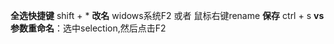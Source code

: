<!--
 * @Author: 15868707168@163.com 15868707168@163.com
 * @Date: 2023-02-16 16:12:29
 * @LastEditors: 15868707168@163.com 15868707168@163.com
 * @LastEditTime: 2023-02-22 15:32:00
 * @FilePath: \StudyNote\快捷键.md
 * @Description: 这是默认设置,请设置`customMade`, 打开koroFileHeader查看配置 进行设置: https://github.com/OBKoro1/koro1FileHeader/wiki/%E9%85%8D%E7%BD%AE
-->
**全选快捷键**  shift + *
**改名** widows系统F2 或者 鼠标右键rename 
**保存** ctrl + s
**vs 参数重命名**：选中selection,然后点击F2

